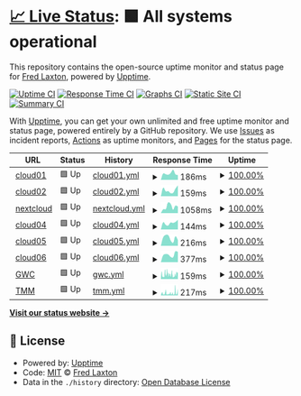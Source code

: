 # [📈 Live Status](https://flaxton.github.io/upptime): <!--live status--> **🟩 All systems operational**

This repository contains the open-source uptime monitor and status page for [Fred Laxton](http://infotechdesign.net), powered by [Upptime](https://github.com/upptime/upptime).

[![Uptime CI](https://github.com/flaxton/upptime/workflows/Uptime%20CI/badge.svg)](https://github.com/upptime/upptime/actions?query=workflow%3A%22Uptime+CI%22)
[![Response Time CI](https://github.com/flaxton/upptime/workflows/Response%20Time%20CI/badge.svg)](https://github.com/upptime/upptime/actions?query=workflow%3A%22Response+Time+CI%22)
[![Graphs CI](https://github.com/flaxton/upptime/workflows/Graphs%20CI/badge.svg)](https://github.com/upptime/upptime/actions?query=workflow%3A%22Graphs+CI%22)
[![Static Site CI](https://github.com/flaxton/upptime/workflows/Static%20Site%20CI/badge.svg)](https://github.com/upptime/upptime/actions?query=workflow%3A%22Static+Site+CI%22)
[![Summary CI](https://github.com/flaxton/upptime/workflows/Summary%20CI/badge.svg)](https://github.com/upptime/upptime/actions?query=workflow%3A%22Summary+CI%22)

With [Upptime](https://upptime.js.org), you can get your own unlimited and free uptime monitor and status page, powered entirely by a GitHub repository. We use [Issues](https://github.com/flaxton/upptime/issues) as incident reports, [Actions](https://github.com/flaxton/upptime/actions) as uptime monitors, and [Pages](https://flaxton.github.io/upptime) for the status page.

<!--start: status pages-->
<!-- This summary is generated by Upptime (https://github.com/upptime/upptime) -->
<!-- Do not edit this manually, your changes will be overwritten -->
<!-- prettier-ignore -->
| URL | Status | History | Response Time | Uptime |
| --- | ------ | ------- | ------------- | ------ |
| <img alt="" src="https://favicons.githubusercontent.com/cloud01.infotechdesign.ws" height="13"> [cloud01](http://cloud01.infotechdesign.ws) | 🟩 Up | [cloud01.yml](https://github.com/flaxton/upptime/commits/HEAD/history/cloud01.yml) | <details><summary><img alt="Response time graph" src="./graphs/cloud01/response-time-week.png" height="20"> 186ms</summary><br><a href="https://flaxton.github.io/upptime/history/cloud01"><img alt="Response time 856" src="https://img.shields.io/endpoint?url=https%3A%2F%2Fraw.githubusercontent.com%2Fflaxton%2Fupptime%2FHEAD%2Fapi%2Fcloud01%2Fresponse-time.json"></a><br><a href="https://flaxton.github.io/upptime/history/cloud01"><img alt="24-hour response time 144" src="https://img.shields.io/endpoint?url=https%3A%2F%2Fraw.githubusercontent.com%2Fflaxton%2Fupptime%2FHEAD%2Fapi%2Fcloud01%2Fresponse-time-day.json"></a><br><a href="https://flaxton.github.io/upptime/history/cloud01"><img alt="7-day response time 186" src="https://img.shields.io/endpoint?url=https%3A%2F%2Fraw.githubusercontent.com%2Fflaxton%2Fupptime%2FHEAD%2Fapi%2Fcloud01%2Fresponse-time-week.json"></a><br><a href="https://flaxton.github.io/upptime/history/cloud01"><img alt="30-day response time 161" src="https://img.shields.io/endpoint?url=https%3A%2F%2Fraw.githubusercontent.com%2Fflaxton%2Fupptime%2FHEAD%2Fapi%2Fcloud01%2Fresponse-time-month.json"></a><br><a href="https://flaxton.github.io/upptime/history/cloud01"><img alt="1-year response time 856" src="https://img.shields.io/endpoint?url=https%3A%2F%2Fraw.githubusercontent.com%2Fflaxton%2Fupptime%2FHEAD%2Fapi%2Fcloud01%2Fresponse-time-year.json"></a></details> | <details><summary><a href="https://flaxton.github.io/upptime/history/cloud01">100.00%</a></summary><a href="https://flaxton.github.io/upptime/history/cloud01"><img alt="All-time uptime 100.00%" src="https://img.shields.io/endpoint?url=https%3A%2F%2Fraw.githubusercontent.com%2Fflaxton%2Fupptime%2FHEAD%2Fapi%2Fcloud01%2Fuptime.json"></a><br><a href="https://flaxton.github.io/upptime/history/cloud01"><img alt="24-hour uptime 100.00%" src="https://img.shields.io/endpoint?url=https%3A%2F%2Fraw.githubusercontent.com%2Fflaxton%2Fupptime%2FHEAD%2Fapi%2Fcloud01%2Fuptime-day.json"></a><br><a href="https://flaxton.github.io/upptime/history/cloud01"><img alt="7-day uptime 100.00%" src="https://img.shields.io/endpoint?url=https%3A%2F%2Fraw.githubusercontent.com%2Fflaxton%2Fupptime%2FHEAD%2Fapi%2Fcloud01%2Fuptime-week.json"></a><br><a href="https://flaxton.github.io/upptime/history/cloud01"><img alt="30-day uptime 100.00%" src="https://img.shields.io/endpoint?url=https%3A%2F%2Fraw.githubusercontent.com%2Fflaxton%2Fupptime%2FHEAD%2Fapi%2Fcloud01%2Fuptime-month.json"></a><br><a href="https://flaxton.github.io/upptime/history/cloud01"><img alt="1-year uptime 100.00%" src="https://img.shields.io/endpoint?url=https%3A%2F%2Fraw.githubusercontent.com%2Fflaxton%2Fupptime%2FHEAD%2Fapi%2Fcloud01%2Fuptime-year.json"></a></details>
| <img alt="" src="https://favicons.githubusercontent.com/cloud02.infotechdesign.ws" height="13"> [cloud02](http://cloud02.infotechdesign.ws:8090) | 🟩 Up | [cloud02.yml](https://github.com/flaxton/upptime/commits/HEAD/history/cloud02.yml) | <details><summary><img alt="Response time graph" src="./graphs/cloud02/response-time-week.png" height="20"> 159ms</summary><br><a href="https://flaxton.github.io/upptime/history/cloud02"><img alt="Response time 449" src="https://img.shields.io/endpoint?url=https%3A%2F%2Fraw.githubusercontent.com%2Fflaxton%2Fupptime%2FHEAD%2Fapi%2Fcloud02%2Fresponse-time.json"></a><br><a href="https://flaxton.github.io/upptime/history/cloud02"><img alt="24-hour response time 283" src="https://img.shields.io/endpoint?url=https%3A%2F%2Fraw.githubusercontent.com%2Fflaxton%2Fupptime%2FHEAD%2Fapi%2Fcloud02%2Fresponse-time-day.json"></a><br><a href="https://flaxton.github.io/upptime/history/cloud02"><img alt="7-day response time 159" src="https://img.shields.io/endpoint?url=https%3A%2F%2Fraw.githubusercontent.com%2Fflaxton%2Fupptime%2FHEAD%2Fapi%2Fcloud02%2Fresponse-time-week.json"></a><br><a href="https://flaxton.github.io/upptime/history/cloud02"><img alt="30-day response time 160" src="https://img.shields.io/endpoint?url=https%3A%2F%2Fraw.githubusercontent.com%2Fflaxton%2Fupptime%2FHEAD%2Fapi%2Fcloud02%2Fresponse-time-month.json"></a><br><a href="https://flaxton.github.io/upptime/history/cloud02"><img alt="1-year response time 449" src="https://img.shields.io/endpoint?url=https%3A%2F%2Fraw.githubusercontent.com%2Fflaxton%2Fupptime%2FHEAD%2Fapi%2Fcloud02%2Fresponse-time-year.json"></a></details> | <details><summary><a href="https://flaxton.github.io/upptime/history/cloud02">100.00%</a></summary><a href="https://flaxton.github.io/upptime/history/cloud02"><img alt="All-time uptime 100.00%" src="https://img.shields.io/endpoint?url=https%3A%2F%2Fraw.githubusercontent.com%2Fflaxton%2Fupptime%2FHEAD%2Fapi%2Fcloud02%2Fuptime.json"></a><br><a href="https://flaxton.github.io/upptime/history/cloud02"><img alt="24-hour uptime 100.00%" src="https://img.shields.io/endpoint?url=https%3A%2F%2Fraw.githubusercontent.com%2Fflaxton%2Fupptime%2FHEAD%2Fapi%2Fcloud02%2Fuptime-day.json"></a><br><a href="https://flaxton.github.io/upptime/history/cloud02"><img alt="7-day uptime 100.00%" src="https://img.shields.io/endpoint?url=https%3A%2F%2Fraw.githubusercontent.com%2Fflaxton%2Fupptime%2FHEAD%2Fapi%2Fcloud02%2Fuptime-week.json"></a><br><a href="https://flaxton.github.io/upptime/history/cloud02"><img alt="30-day uptime 100.00%" src="https://img.shields.io/endpoint?url=https%3A%2F%2Fraw.githubusercontent.com%2Fflaxton%2Fupptime%2FHEAD%2Fapi%2Fcloud02%2Fuptime-month.json"></a><br><a href="https://flaxton.github.io/upptime/history/cloud02"><img alt="1-year uptime 100.00%" src="https://img.shields.io/endpoint?url=https%3A%2F%2Fraw.githubusercontent.com%2Fflaxton%2Fupptime%2FHEAD%2Fapi%2Fcloud02%2Fuptime-year.json"></a></details>
| <img alt="" src="https://favicons.githubusercontent.com/nextcloud.blueridgecs.com" height="13"> [nextcloud](https://nextcloud.blueridgecs.com/nextcloud/index.php/login) | 🟩 Up | [nextcloud.yml](https://github.com/flaxton/upptime/commits/HEAD/history/nextcloud.yml) | <details><summary><img alt="Response time graph" src="./graphs/nextcloud/response-time-week.png" height="20"> 1058ms</summary><br><a href="https://flaxton.github.io/upptime/history/nextcloud"><img alt="Response time 1295" src="https://img.shields.io/endpoint?url=https%3A%2F%2Fraw.githubusercontent.com%2Fflaxton%2Fupptime%2FHEAD%2Fapi%2Fnextcloud%2Fresponse-time.json"></a><br><a href="https://flaxton.github.io/upptime/history/nextcloud"><img alt="24-hour response time 874" src="https://img.shields.io/endpoint?url=https%3A%2F%2Fraw.githubusercontent.com%2Fflaxton%2Fupptime%2FHEAD%2Fapi%2Fnextcloud%2Fresponse-time-day.json"></a><br><a href="https://flaxton.github.io/upptime/history/nextcloud"><img alt="7-day response time 1058" src="https://img.shields.io/endpoint?url=https%3A%2F%2Fraw.githubusercontent.com%2Fflaxton%2Fupptime%2FHEAD%2Fapi%2Fnextcloud%2Fresponse-time-week.json"></a><br><a href="https://flaxton.github.io/upptime/history/nextcloud"><img alt="30-day response time 1295" src="https://img.shields.io/endpoint?url=https%3A%2F%2Fraw.githubusercontent.com%2Fflaxton%2Fupptime%2FHEAD%2Fapi%2Fnextcloud%2Fresponse-time-month.json"></a><br><a href="https://flaxton.github.io/upptime/history/nextcloud"><img alt="1-year response time 1295" src="https://img.shields.io/endpoint?url=https%3A%2F%2Fraw.githubusercontent.com%2Fflaxton%2Fupptime%2FHEAD%2Fapi%2Fnextcloud%2Fresponse-time-year.json"></a></details> | <details><summary><a href="https://flaxton.github.io/upptime/history/nextcloud">100.00%</a></summary><a href="https://flaxton.github.io/upptime/history/nextcloud"><img alt="All-time uptime 100.00%" src="https://img.shields.io/endpoint?url=https%3A%2F%2Fraw.githubusercontent.com%2Fflaxton%2Fupptime%2FHEAD%2Fapi%2Fnextcloud%2Fuptime.json"></a><br><a href="https://flaxton.github.io/upptime/history/nextcloud"><img alt="24-hour uptime 100.00%" src="https://img.shields.io/endpoint?url=https%3A%2F%2Fraw.githubusercontent.com%2Fflaxton%2Fupptime%2FHEAD%2Fapi%2Fnextcloud%2Fuptime-day.json"></a><br><a href="https://flaxton.github.io/upptime/history/nextcloud"><img alt="7-day uptime 100.00%" src="https://img.shields.io/endpoint?url=https%3A%2F%2Fraw.githubusercontent.com%2Fflaxton%2Fupptime%2FHEAD%2Fapi%2Fnextcloud%2Fuptime-week.json"></a><br><a href="https://flaxton.github.io/upptime/history/nextcloud"><img alt="30-day uptime 100.00%" src="https://img.shields.io/endpoint?url=https%3A%2F%2Fraw.githubusercontent.com%2Fflaxton%2Fupptime%2FHEAD%2Fapi%2Fnextcloud%2Fuptime-month.json"></a><br><a href="https://flaxton.github.io/upptime/history/nextcloud"><img alt="1-year uptime 100.00%" src="https://img.shields.io/endpoint?url=https%3A%2F%2Fraw.githubusercontent.com%2Fflaxton%2Fupptime%2FHEAD%2Fapi%2Fnextcloud%2Fuptime-year.json"></a></details>
| <img alt="" src="https://favicons.githubusercontent.com/cloud04.infotechdesign.ws" height="13"> [cloud04](http://cloud04.infotechdesign.ws) | 🟩 Up | [cloud04.yml](https://github.com/flaxton/upptime/commits/HEAD/history/cloud04.yml) | <details><summary><img alt="Response time graph" src="./graphs/cloud04/response-time-week.png" height="20"> 144ms</summary><br><a href="https://flaxton.github.io/upptime/history/cloud04"><img alt="Response time 211" src="https://img.shields.io/endpoint?url=https%3A%2F%2Fraw.githubusercontent.com%2Fflaxton%2Fupptime%2FHEAD%2Fapi%2Fcloud04%2Fresponse-time.json"></a><br><a href="https://flaxton.github.io/upptime/history/cloud04"><img alt="24-hour response time 177" src="https://img.shields.io/endpoint?url=https%3A%2F%2Fraw.githubusercontent.com%2Fflaxton%2Fupptime%2FHEAD%2Fapi%2Fcloud04%2Fresponse-time-day.json"></a><br><a href="https://flaxton.github.io/upptime/history/cloud04"><img alt="7-day response time 144" src="https://img.shields.io/endpoint?url=https%3A%2F%2Fraw.githubusercontent.com%2Fflaxton%2Fupptime%2FHEAD%2Fapi%2Fcloud04%2Fresponse-time-week.json"></a><br><a href="https://flaxton.github.io/upptime/history/cloud04"><img alt="30-day response time 132" src="https://img.shields.io/endpoint?url=https%3A%2F%2Fraw.githubusercontent.com%2Fflaxton%2Fupptime%2FHEAD%2Fapi%2Fcloud04%2Fresponse-time-month.json"></a><br><a href="https://flaxton.github.io/upptime/history/cloud04"><img alt="1-year response time 211" src="https://img.shields.io/endpoint?url=https%3A%2F%2Fraw.githubusercontent.com%2Fflaxton%2Fupptime%2FHEAD%2Fapi%2Fcloud04%2Fresponse-time-year.json"></a></details> | <details><summary><a href="https://flaxton.github.io/upptime/history/cloud04">100.00%</a></summary><a href="https://flaxton.github.io/upptime/history/cloud04"><img alt="All-time uptime 100.00%" src="https://img.shields.io/endpoint?url=https%3A%2F%2Fraw.githubusercontent.com%2Fflaxton%2Fupptime%2FHEAD%2Fapi%2Fcloud04%2Fuptime.json"></a><br><a href="https://flaxton.github.io/upptime/history/cloud04"><img alt="24-hour uptime 100.00%" src="https://img.shields.io/endpoint?url=https%3A%2F%2Fraw.githubusercontent.com%2Fflaxton%2Fupptime%2FHEAD%2Fapi%2Fcloud04%2Fuptime-day.json"></a><br><a href="https://flaxton.github.io/upptime/history/cloud04"><img alt="7-day uptime 100.00%" src="https://img.shields.io/endpoint?url=https%3A%2F%2Fraw.githubusercontent.com%2Fflaxton%2Fupptime%2FHEAD%2Fapi%2Fcloud04%2Fuptime-week.json"></a><br><a href="https://flaxton.github.io/upptime/history/cloud04"><img alt="30-day uptime 100.00%" src="https://img.shields.io/endpoint?url=https%3A%2F%2Fraw.githubusercontent.com%2Fflaxton%2Fupptime%2FHEAD%2Fapi%2Fcloud04%2Fuptime-month.json"></a><br><a href="https://flaxton.github.io/upptime/history/cloud04"><img alt="1-year uptime 100.00%" src="https://img.shields.io/endpoint?url=https%3A%2F%2Fraw.githubusercontent.com%2Fflaxton%2Fupptime%2FHEAD%2Fapi%2Fcloud04%2Fuptime-year.json"></a></details>
| <img alt="" src="https://favicons.githubusercontent.com/cloud05.infotechdesign.ws" height="13"> [cloud05](https://cloud05.infotechdesign.ws) | 🟩 Up | [cloud05.yml](https://github.com/flaxton/upptime/commits/HEAD/history/cloud05.yml) | <details><summary><img alt="Response time graph" src="./graphs/cloud05/response-time-week.png" height="20"> 216ms</summary><br><a href="https://flaxton.github.io/upptime/history/cloud05"><img alt="Response time 174" src="https://img.shields.io/endpoint?url=https%3A%2F%2Fraw.githubusercontent.com%2Fflaxton%2Fupptime%2FHEAD%2Fapi%2Fcloud05%2Fresponse-time.json"></a><br><a href="https://flaxton.github.io/upptime/history/cloud05"><img alt="24-hour response time 134" src="https://img.shields.io/endpoint?url=https%3A%2F%2Fraw.githubusercontent.com%2Fflaxton%2Fupptime%2FHEAD%2Fapi%2Fcloud05%2Fresponse-time-day.json"></a><br><a href="https://flaxton.github.io/upptime/history/cloud05"><img alt="7-day response time 216" src="https://img.shields.io/endpoint?url=https%3A%2F%2Fraw.githubusercontent.com%2Fflaxton%2Fupptime%2FHEAD%2Fapi%2Fcloud05%2Fresponse-time-week.json"></a><br><a href="https://flaxton.github.io/upptime/history/cloud05"><img alt="30-day response time 176" src="https://img.shields.io/endpoint?url=https%3A%2F%2Fraw.githubusercontent.com%2Fflaxton%2Fupptime%2FHEAD%2Fapi%2Fcloud05%2Fresponse-time-month.json"></a><br><a href="https://flaxton.github.io/upptime/history/cloud05"><img alt="1-year response time 174" src="https://img.shields.io/endpoint?url=https%3A%2F%2Fraw.githubusercontent.com%2Fflaxton%2Fupptime%2FHEAD%2Fapi%2Fcloud05%2Fresponse-time-year.json"></a></details> | <details><summary><a href="https://flaxton.github.io/upptime/history/cloud05">100.00%</a></summary><a href="https://flaxton.github.io/upptime/history/cloud05"><img alt="All-time uptime 100.00%" src="https://img.shields.io/endpoint?url=https%3A%2F%2Fraw.githubusercontent.com%2Fflaxton%2Fupptime%2FHEAD%2Fapi%2Fcloud05%2Fuptime.json"></a><br><a href="https://flaxton.github.io/upptime/history/cloud05"><img alt="24-hour uptime 100.00%" src="https://img.shields.io/endpoint?url=https%3A%2F%2Fraw.githubusercontent.com%2Fflaxton%2Fupptime%2FHEAD%2Fapi%2Fcloud05%2Fuptime-day.json"></a><br><a href="https://flaxton.github.io/upptime/history/cloud05"><img alt="7-day uptime 100.00%" src="https://img.shields.io/endpoint?url=https%3A%2F%2Fraw.githubusercontent.com%2Fflaxton%2Fupptime%2FHEAD%2Fapi%2Fcloud05%2Fuptime-week.json"></a><br><a href="https://flaxton.github.io/upptime/history/cloud05"><img alt="30-day uptime 100.00%" src="https://img.shields.io/endpoint?url=https%3A%2F%2Fraw.githubusercontent.com%2Fflaxton%2Fupptime%2FHEAD%2Fapi%2Fcloud05%2Fuptime-month.json"></a><br><a href="https://flaxton.github.io/upptime/history/cloud05"><img alt="1-year uptime 100.00%" src="https://img.shields.io/endpoint?url=https%3A%2F%2Fraw.githubusercontent.com%2Fflaxton%2Fupptime%2FHEAD%2Fapi%2Fcloud05%2Fuptime-year.json"></a></details>
| <img alt="" src="https://favicons.githubusercontent.com/cloud06.infotechdesign.ws" height="13"> [cloud06](https://cloud06.infotechdesign.ws) | 🟩 Up | [cloud06.yml](https://github.com/flaxton/upptime/commits/HEAD/history/cloud06.yml) | <details><summary><img alt="Response time graph" src="./graphs/cloud06/response-time-week.png" height="20"> 377ms</summary><br><a href="https://flaxton.github.io/upptime/history/cloud06"><img alt="Response time 425" src="https://img.shields.io/endpoint?url=https%3A%2F%2Fraw.githubusercontent.com%2Fflaxton%2Fupptime%2FHEAD%2Fapi%2Fcloud06%2Fresponse-time.json"></a><br><a href="https://flaxton.github.io/upptime/history/cloud06"><img alt="24-hour response time 364" src="https://img.shields.io/endpoint?url=https%3A%2F%2Fraw.githubusercontent.com%2Fflaxton%2Fupptime%2FHEAD%2Fapi%2Fcloud06%2Fresponse-time-day.json"></a><br><a href="https://flaxton.github.io/upptime/history/cloud06"><img alt="7-day response time 377" src="https://img.shields.io/endpoint?url=https%3A%2F%2Fraw.githubusercontent.com%2Fflaxton%2Fupptime%2FHEAD%2Fapi%2Fcloud06%2Fresponse-time-week.json"></a><br><a href="https://flaxton.github.io/upptime/history/cloud06"><img alt="30-day response time 466" src="https://img.shields.io/endpoint?url=https%3A%2F%2Fraw.githubusercontent.com%2Fflaxton%2Fupptime%2FHEAD%2Fapi%2Fcloud06%2Fresponse-time-month.json"></a><br><a href="https://flaxton.github.io/upptime/history/cloud06"><img alt="1-year response time 425" src="https://img.shields.io/endpoint?url=https%3A%2F%2Fraw.githubusercontent.com%2Fflaxton%2Fupptime%2FHEAD%2Fapi%2Fcloud06%2Fresponse-time-year.json"></a></details> | <details><summary><a href="https://flaxton.github.io/upptime/history/cloud06">100.00%</a></summary><a href="https://flaxton.github.io/upptime/history/cloud06"><img alt="All-time uptime 100.00%" src="https://img.shields.io/endpoint?url=https%3A%2F%2Fraw.githubusercontent.com%2Fflaxton%2Fupptime%2FHEAD%2Fapi%2Fcloud06%2Fuptime.json"></a><br><a href="https://flaxton.github.io/upptime/history/cloud06"><img alt="24-hour uptime 100.00%" src="https://img.shields.io/endpoint?url=https%3A%2F%2Fraw.githubusercontent.com%2Fflaxton%2Fupptime%2FHEAD%2Fapi%2Fcloud06%2Fuptime-day.json"></a><br><a href="https://flaxton.github.io/upptime/history/cloud06"><img alt="7-day uptime 100.00%" src="https://img.shields.io/endpoint?url=https%3A%2F%2Fraw.githubusercontent.com%2Fflaxton%2Fupptime%2FHEAD%2Fapi%2Fcloud06%2Fuptime-week.json"></a><br><a href="https://flaxton.github.io/upptime/history/cloud06"><img alt="30-day uptime 100.00%" src="https://img.shields.io/endpoint?url=https%3A%2F%2Fraw.githubusercontent.com%2Fflaxton%2Fupptime%2FHEAD%2Fapi%2Fcloud06%2Fuptime-month.json"></a><br><a href="https://flaxton.github.io/upptime/history/cloud06"><img alt="1-year uptime 100.00%" src="https://img.shields.io/endpoint?url=https%3A%2F%2Fraw.githubusercontent.com%2Fflaxton%2Fupptime%2FHEAD%2Fapi%2Fcloud06%2Fuptime-year.json"></a></details>
| <img alt="" src="https://favicons.githubusercontent.com/genwealthconcepts.com" height="13"> [GWC](https://genwealthconcepts.com) | 🟩 Up | [gwc.yml](https://github.com/flaxton/upptime/commits/HEAD/history/gwc.yml) | <details><summary><img alt="Response time graph" src="./graphs/gwc/response-time-week.png" height="20"> 159ms</summary><br><a href="https://flaxton.github.io/upptime/history/gwc"><img alt="Response time 213" src="https://img.shields.io/endpoint?url=https%3A%2F%2Fraw.githubusercontent.com%2Fflaxton%2Fupptime%2FHEAD%2Fapi%2Fgwc%2Fresponse-time.json"></a><br><a href="https://flaxton.github.io/upptime/history/gwc"><img alt="24-hour response time 190" src="https://img.shields.io/endpoint?url=https%3A%2F%2Fraw.githubusercontent.com%2Fflaxton%2Fupptime%2FHEAD%2Fapi%2Fgwc%2Fresponse-time-day.json"></a><br><a href="https://flaxton.github.io/upptime/history/gwc"><img alt="7-day response time 159" src="https://img.shields.io/endpoint?url=https%3A%2F%2Fraw.githubusercontent.com%2Fflaxton%2Fupptime%2FHEAD%2Fapi%2Fgwc%2Fresponse-time-week.json"></a><br><a href="https://flaxton.github.io/upptime/history/gwc"><img alt="30-day response time 156" src="https://img.shields.io/endpoint?url=https%3A%2F%2Fraw.githubusercontent.com%2Fflaxton%2Fupptime%2FHEAD%2Fapi%2Fgwc%2Fresponse-time-month.json"></a><br><a href="https://flaxton.github.io/upptime/history/gwc"><img alt="1-year response time 213" src="https://img.shields.io/endpoint?url=https%3A%2F%2Fraw.githubusercontent.com%2Fflaxton%2Fupptime%2FHEAD%2Fapi%2Fgwc%2Fresponse-time-year.json"></a></details> | <details><summary><a href="https://flaxton.github.io/upptime/history/gwc">100.00%</a></summary><a href="https://flaxton.github.io/upptime/history/gwc"><img alt="All-time uptime 100.00%" src="https://img.shields.io/endpoint?url=https%3A%2F%2Fraw.githubusercontent.com%2Fflaxton%2Fupptime%2FHEAD%2Fapi%2Fgwc%2Fuptime.json"></a><br><a href="https://flaxton.github.io/upptime/history/gwc"><img alt="24-hour uptime 100.00%" src="https://img.shields.io/endpoint?url=https%3A%2F%2Fraw.githubusercontent.com%2Fflaxton%2Fupptime%2FHEAD%2Fapi%2Fgwc%2Fuptime-day.json"></a><br><a href="https://flaxton.github.io/upptime/history/gwc"><img alt="7-day uptime 100.00%" src="https://img.shields.io/endpoint?url=https%3A%2F%2Fraw.githubusercontent.com%2Fflaxton%2Fupptime%2FHEAD%2Fapi%2Fgwc%2Fuptime-week.json"></a><br><a href="https://flaxton.github.io/upptime/history/gwc"><img alt="30-day uptime 100.00%" src="https://img.shields.io/endpoint?url=https%3A%2F%2Fraw.githubusercontent.com%2Fflaxton%2Fupptime%2FHEAD%2Fapi%2Fgwc%2Fuptime-month.json"></a><br><a href="https://flaxton.github.io/upptime/history/gwc"><img alt="1-year uptime 100.00%" src="https://img.shields.io/endpoint?url=https%3A%2F%2Fraw.githubusercontent.com%2Fflaxton%2Fupptime%2FHEAD%2Fapi%2Fgwc%2Fuptime-year.json"></a></details>
| <img alt="" src="https://favicons.githubusercontent.com/themoneymultiplier.com" height="13"> [TMM](https://themoneymultiplier.com) | 🟩 Up | [tmm.yml](https://github.com/flaxton/upptime/commits/HEAD/history/tmm.yml) | <details><summary><img alt="Response time graph" src="./graphs/tmm/response-time-week.png" height="20"> 217ms</summary><br><a href="https://flaxton.github.io/upptime/history/tmm"><img alt="Response time 385" src="https://img.shields.io/endpoint?url=https%3A%2F%2Fraw.githubusercontent.com%2Fflaxton%2Fupptime%2FHEAD%2Fapi%2Ftmm%2Fresponse-time.json"></a><br><a href="https://flaxton.github.io/upptime/history/tmm"><img alt="24-hour response time 182" src="https://img.shields.io/endpoint?url=https%3A%2F%2Fraw.githubusercontent.com%2Fflaxton%2Fupptime%2FHEAD%2Fapi%2Ftmm%2Fresponse-time-day.json"></a><br><a href="https://flaxton.github.io/upptime/history/tmm"><img alt="7-day response time 217" src="https://img.shields.io/endpoint?url=https%3A%2F%2Fraw.githubusercontent.com%2Fflaxton%2Fupptime%2FHEAD%2Fapi%2Ftmm%2Fresponse-time-week.json"></a><br><a href="https://flaxton.github.io/upptime/history/tmm"><img alt="30-day response time 221" src="https://img.shields.io/endpoint?url=https%3A%2F%2Fraw.githubusercontent.com%2Fflaxton%2Fupptime%2FHEAD%2Fapi%2Ftmm%2Fresponse-time-month.json"></a><br><a href="https://flaxton.github.io/upptime/history/tmm"><img alt="1-year response time 385" src="https://img.shields.io/endpoint?url=https%3A%2F%2Fraw.githubusercontent.com%2Fflaxton%2Fupptime%2FHEAD%2Fapi%2Ftmm%2Fresponse-time-year.json"></a></details> | <details><summary><a href="https://flaxton.github.io/upptime/history/tmm">100.00%</a></summary><a href="https://flaxton.github.io/upptime/history/tmm"><img alt="All-time uptime 100.00%" src="https://img.shields.io/endpoint?url=https%3A%2F%2Fraw.githubusercontent.com%2Fflaxton%2Fupptime%2FHEAD%2Fapi%2Ftmm%2Fuptime.json"></a><br><a href="https://flaxton.github.io/upptime/history/tmm"><img alt="24-hour uptime 100.00%" src="https://img.shields.io/endpoint?url=https%3A%2F%2Fraw.githubusercontent.com%2Fflaxton%2Fupptime%2FHEAD%2Fapi%2Ftmm%2Fuptime-day.json"></a><br><a href="https://flaxton.github.io/upptime/history/tmm"><img alt="7-day uptime 100.00%" src="https://img.shields.io/endpoint?url=https%3A%2F%2Fraw.githubusercontent.com%2Fflaxton%2Fupptime%2FHEAD%2Fapi%2Ftmm%2Fuptime-week.json"></a><br><a href="https://flaxton.github.io/upptime/history/tmm"><img alt="30-day uptime 100.00%" src="https://img.shields.io/endpoint?url=https%3A%2F%2Fraw.githubusercontent.com%2Fflaxton%2Fupptime%2FHEAD%2Fapi%2Ftmm%2Fuptime-month.json"></a><br><a href="https://flaxton.github.io/upptime/history/tmm"><img alt="1-year uptime 100.00%" src="https://img.shields.io/endpoint?url=https%3A%2F%2Fraw.githubusercontent.com%2Fflaxton%2Fupptime%2FHEAD%2Fapi%2Ftmm%2Fuptime-year.json"></a></details>

<!--end: status pages-->

[**Visit our status website →**](https://flaxton.github.io/upptime)

## 📄 License

- Powered by: [Upptime](https://github.com/upptime/upptime)
- Code: [MIT](./LICENSE) © [Fred Laxton](http://infotechdesign.net)
- Data in the `./history` directory: [Open Database License](https://opendatacommons.org/licenses/odbl/1-0/)
